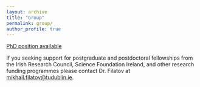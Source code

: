 ```yaml
---
layout: archive
title: "Group"
permalink: group/
author_profile: true
---
```


[PhD position available](https://mihafil.github.io/academic/files/phd-project-2020.pdf)

If you seeking support for postgraduate and postdoctoral fellowships from the Irish Research Council, Science Foundation Ireland,
and other research funding programmes please contact Dr. Filatov at mikhail.filatov@tudublin.ie.
